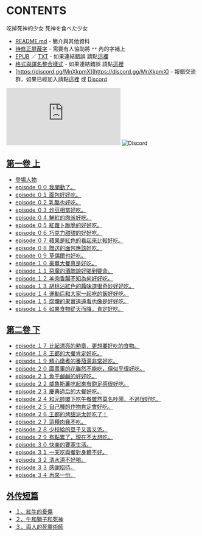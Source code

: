 # CONTENTS

吃掉死神的少女
死神を食べた少女


- [README.md](README.md) - 簡介與其他資料
- [待修正屏蔽字](%E5%BE%85%E4%BF%AE%E6%AD%A3%E5%B1%8F%E8%94%BD%E5%AD%97.md) - 需要有人協助將 `**` 內的字補上
- [EPUB](https://gitlab.com/demonovel/epub-txt/blob/master/dmzj_out/%E5%90%83%E6%8E%89%E6%AD%BB%E7%A5%9E%E7%9A%84%E5%B0%91%E5%A5%B3.epub) ／ [TXT](https://gitlab.com/demonovel/epub-txt/blob/master/dmzj_out/out/%E5%90%83%E6%8E%89%E6%AD%BB%E7%A5%9E%E7%9A%84%E5%B0%91%E5%A5%B3.out.txt) - 如果連結錯誤 請點[這裡](https://gitlab.com/demonovel/epub-txt/tree/master)
- [格式與譯名整合樣式](https://github.com/bluelovers/node-novel/blob/master/lib/locales/%E5%90%83%E6%8E%89%E6%AD%BB%E7%A5%9E%E7%9A%84%E5%B0%91%E5%A5%B3.ts) - 如果連結錯誤 請點[這裡](https://github.com/bluelovers/node-novel/tree/master/lib/locales)
- [https://discord.gg/MnXkpmX](https://discord.gg/MnXkpmX) - 報錯交流群，如果已經加入請點[這裡](https://discordapp.com/channels/467794087769014273/467794088285175809) 或 [Discord](https://discordapp.com/channels/@me)


![導航目錄](https://chart.apis.google.com/chart?cht=qr&chs=150x150&chl=https://gitee.com/bluelovers/novel/blob/master/dmzj_out/吃掉死神的少女/導航目錄.md)  ![Discord](https://chart.apis.google.com/chart?cht=qr&chs=150x150&chl=https://discord.gg/MnXkpmX)




## [第一卷 上](00000_%E7%AC%AC%E4%B8%80%E5%8D%B7%20%E4%B8%8A)

- [登場人物](00000_%E7%AC%AC%E4%B8%80%E5%8D%B7%20%E4%B8%8A/00010_%E7%99%BB%E5%A0%B4%E4%BA%BA%E7%89%A9.txt)
- [episode ００ 我開動了。](00000_%E7%AC%AC%E4%B8%80%E5%8D%B7%20%E4%B8%8A/00020_episode%20%EF%BC%90%EF%BC%90%20%E6%88%91%E9%96%8B%E5%8B%95%E4%BA%86%E3%80%82.txt)
- [episode ０１ 面包好好吃。](00000_%E7%AC%AC%E4%B8%80%E5%8D%B7%20%E4%B8%8A/00030_episode%20%EF%BC%90%EF%BC%91%20%E9%9D%A2%E5%8C%85%E5%A5%BD%E5%A5%BD%E5%90%83%E3%80%82.txt)
- [episode ０２ 乳酪也好吃。](00000_%E7%AC%AC%E4%B8%80%E5%8D%B7%20%E4%B8%8A/00040_episode%20%EF%BC%90%EF%BC%92%20%E4%B9%B3%E9%85%AA%E4%B9%9F%E5%A5%BD%E5%90%83%E3%80%82.txt)
- [episode ０３ 炒豆相當好吃。](00000_%E7%AC%AC%E4%B8%80%E5%8D%B7%20%E4%B8%8A/00050_episode%20%EF%BC%90%EF%BC%93%20%E7%82%92%E8%B1%86%E7%9B%B8%E7%95%B6%E5%A5%BD%E5%90%83%E3%80%82.txt)
- [episode ０４ 鮮紅的肉派好吃。](00000_%E7%AC%AC%E4%B8%80%E5%8D%B7%20%E4%B8%8A/00060_episode%20%EF%BC%90%EF%BC%94%20%E9%AE%AE%E7%B4%85%E7%9A%84%E8%82%89%E6%B4%BE%E5%A5%BD%E5%90%83%E3%80%82.txt)
- [episode ０５ 紅蘿卜脆脆的好好吃。](00000_%E7%AC%AC%E4%B8%80%E5%8D%B7%20%E4%B8%8A/00070_episode%20%EF%BC%90%EF%BC%95%20%E7%B4%85%E8%98%BF%E5%8D%9C%E8%84%86%E8%84%86%E7%9A%84%E5%A5%BD%E5%A5%BD%E5%90%83%E3%80%82.txt)
- [episode ０６ 巧克力甜甜的好好吃。](00000_%E7%AC%AC%E4%B8%80%E5%8D%B7%20%E4%B8%8A/00080_episode%20%EF%BC%90%EF%BC%96%20%E5%B7%A7%E5%85%8B%E5%8A%9B%E7%94%9C%E7%94%9C%E7%9A%84%E5%A5%BD%E5%A5%BD%E5%90%83%E3%80%82.txt)
- [episode ０７ 蘋果是紅色的看起來比較好吃。](00000_%E7%AC%AC%E4%B8%80%E5%8D%B7%20%E4%B8%8A/00090_episode%20%EF%BC%90%EF%BC%97%20%E8%98%8B%E6%9E%9C%E6%98%AF%E7%B4%85%E8%89%B2%E7%9A%84%E7%9C%8B%E8%B5%B7%E4%BE%86%E6%AF%94%E8%BC%83%E5%A5%BD%E5%90%83%E3%80%82.txt)
- [episode ０８ 贈送的面包應該好吃。](00000_%E7%AC%AC%E4%B8%80%E5%8D%B7%20%E4%B8%8A/00100_episode%20%EF%BC%90%EF%BC%98%20%E8%B4%88%E9%80%81%E7%9A%84%E9%9D%A2%E5%8C%85%E6%87%89%E8%A9%B2%E5%A5%BD%E5%90%83%E3%80%82.txt)
- [episode ０９ 草偶爾也好吃。](00000_%E7%AC%AC%E4%B8%80%E5%8D%B7%20%E4%B8%8A/00110_episode%20%EF%BC%90%EF%BC%99%20%E8%8D%89%E5%81%B6%E7%88%BE%E4%B9%9F%E5%A5%BD%E5%90%83%E3%80%82.txt)
- [episode １０ 豪華大餐真是好吃。](00000_%E7%AC%AC%E4%B8%80%E5%8D%B7%20%E4%B8%8A/00120_episode%20%EF%BC%91%EF%BC%90%20%E8%B1%AA%E8%8F%AF%E5%A4%A7%E9%A4%90%E7%9C%9F%E6%98%AF%E5%A5%BD%E5%90%83%E3%80%82.txt)
- [episode １１ 惡魔的酒聴說好喝到要命。](00000_%E7%AC%AC%E4%B8%80%E5%8D%B7%20%E4%B8%8A/00130_episode%20%EF%BC%91%EF%BC%91%20%E6%83%A1%E9%AD%94%E7%9A%84%E9%85%92%E8%81%B4%E8%AA%AA%E5%A5%BD%E5%96%9D%E5%88%B0%E8%A6%81%E5%91%BD%E3%80%82.txt)
- [episode １２ 羊肉香腸不知為何好好吃。](00000_%E7%AC%AC%E4%B8%80%E5%8D%B7%20%E4%B8%8A/00140_episode%20%EF%BC%91%EF%BC%92%20%E7%BE%8A%E8%82%89%E9%A6%99%E8%85%B8%E4%B8%8D%E7%9F%A5%E7%82%BA%E4%BD%95%E5%A5%BD%E5%A5%BD%E5%90%83%E3%80%82.txt)
- [episode １３ 胡桃沾紅色的醬味道很奇妙好好吃。](00000_%E7%AC%AC%E4%B8%80%E5%8D%B7%20%E4%B8%8A/00150_episode%20%EF%BC%91%EF%BC%93%20%E8%83%A1%E6%A1%83%E6%B2%BE%E7%B4%85%E8%89%B2%E7%9A%84%E9%86%AC%E5%91%B3%E9%81%93%E5%BE%88%E5%A5%87%E5%A6%99%E5%A5%BD%E5%A5%BD%E5%90%83%E3%80%82.txt)
- [episode １４ 運動后和大家一起吃的飯好好吃。](00000_%E7%AC%AC%E4%B8%80%E5%8D%B7%20%E4%B8%8A/00160_episode%20%EF%BC%91%EF%BC%94%20%E9%81%8B%E5%8B%95%E5%90%8E%E5%92%8C%E5%A4%A7%E5%AE%B6%E4%B8%80%E8%B5%B7%E5%90%83%E7%9A%84%E9%A3%AF%E5%A5%BD%E5%A5%BD%E5%90%83%E3%80%82.txt)
- [episode １５ 腐爛的果實遠遠看也像是好好吃。](00000_%E7%AC%AC%E4%B8%80%E5%8D%B7%20%E4%B8%8A/00170_episode%20%EF%BC%91%EF%BC%95%20%E8%85%90%E7%88%9B%E7%9A%84%E6%9E%9C%E5%AF%A6%E9%81%A0%E9%81%A0%E7%9C%8B%E4%B9%9F%E5%83%8F%E6%98%AF%E5%A5%BD%E5%A5%BD%E5%90%83%E3%80%82.txt)
- [episode １６ 如果食物從天而降，肯定好吃。](00000_%E7%AC%AC%E4%B8%80%E5%8D%B7%20%E4%B8%8A/00180_episode%20%EF%BC%91%EF%BC%96%20%E5%A6%82%E6%9E%9C%E9%A3%9F%E7%89%A9%E5%BE%9E%E5%A4%A9%E8%80%8C%E9%99%8D%EF%BC%8C%E8%82%AF%E5%AE%9A%E5%A5%BD%E5%90%83%E3%80%82.txt)


## [第二卷 下](00010_%E7%AC%AC%E4%BA%8C%E5%8D%B7%20%E4%B8%8B)

- [episode １７ 比起漂亮的勲章，更想要好吃的食物。](00010_%E7%AC%AC%E4%BA%8C%E5%8D%B7%20%E4%B8%8B/episode%20%EF%BC%91%EF%BC%97%20%E6%AF%94%E8%B5%B7%E6%BC%82%E4%BA%AE%E7%9A%84%E5%8B%B2%E7%AB%A0%EF%BC%8C%E6%9B%B4%E6%83%B3%E8%A6%81%E5%A5%BD%E5%90%83%E7%9A%84%E9%A3%9F%E7%89%A9%E3%80%82.txt)
- [episode １８ 王都的大餐肯定好吃。](00010_%E7%AC%AC%E4%BA%8C%E5%8D%B7%20%E4%B8%8B/episode%20%EF%BC%91%EF%BC%98%20%E7%8E%8B%E9%83%BD%E7%9A%84%E5%A4%A7%E9%A4%90%E8%82%AF%E5%AE%9A%E5%A5%BD%E5%90%83%E3%80%82.txt)
- [episode １９ 精心燉煮的番茄湯非常好吃。](00010_%E7%AC%AC%E4%BA%8C%E5%8D%B7%20%E4%B8%8B/episode%20%EF%BC%91%EF%BC%99%20%E7%B2%BE%E5%BF%83%E7%87%89%E7%85%AE%E7%9A%84%E7%95%AA%E8%8C%84%E6%B9%AF%E9%9D%9E%E5%B8%B8%E5%A5%BD%E5%90%83%E3%80%82.txt)
- [episode ２０ 圖畫里的花雖然不能吃，但似乎很好吃。](00010_%E7%AC%AC%E4%BA%8C%E5%8D%B7%20%E4%B8%8B/episode%20%EF%BC%92%EF%BC%90%20%E5%9C%96%E7%95%AB%E9%87%8C%E7%9A%84%E8%8A%B1%E9%9B%96%E7%84%B6%E4%B8%8D%E8%83%BD%E5%90%83%EF%BC%8C%E4%BD%86%E4%BC%BC%E4%B9%8E%E5%BE%88%E5%A5%BD%E5%90%83%E3%80%82.txt)
- [episode ２１ 魚干鹹鹹的好好吃。](00010_%E7%AC%AC%E4%BA%8C%E5%8D%B7%20%E4%B8%8B/episode%20%EF%BC%92%EF%BC%91%20%E9%AD%9A%E5%B9%B2%E9%B9%B9%E9%B9%B9%E7%9A%84%E5%A5%BD%E5%A5%BD%E5%90%83%E3%80%82.txt)
- [episode ２２ 威魯斯薯吃起來有飽足感很好吃。](00010_%E7%AC%AC%E4%BA%8C%E5%8D%B7%20%E4%B8%8B/episode%20%EF%BC%92%EF%BC%92%20%E5%A8%81%E9%AD%AF%E6%96%AF%E8%96%AF%E5%90%83%E8%B5%B7%E4%BE%86%E6%9C%89%E9%A3%BD%E8%B6%B3%E6%84%9F%E5%BE%88%E5%A5%BD%E5%90%83%E3%80%82.txt)
- [episode ２３ 慶典過后的大餐好吃。](00010_%E7%AC%AC%E4%BA%8C%E5%8D%B7%20%E4%B8%8B/episode%20%EF%BC%92%EF%BC%93%20%E6%85%B6%E5%85%B8%E9%81%8E%E5%90%8E%E7%9A%84%E5%A4%A7%E9%A4%90%E5%A5%BD%E5%90%83%E3%80%82.txt)
- [episode ２４ 和元帥閣下吃午餐雖然莫名吵鬧，不過很好吃。](00010_%E7%AC%AC%E4%BA%8C%E5%8D%B7%20%E4%B8%8B/episode%20%EF%BC%92%EF%BC%94%20%E5%92%8C%E5%85%83%E5%B8%A5%E9%96%A3%E4%B8%8B%E5%90%83%E5%8D%88%E9%A4%90%E9%9B%96%E7%84%B6%E8%8E%AB%E5%90%8D%E5%90%B5%E9%AC%A7%EF%BC%8C%E4%B8%8D%E9%81%8E%E5%BE%88%E5%A5%BD%E5%90%83%E3%80%82.txt)
- [episode ２５ 自己種的作物肯定會好吃。](00010_%E7%AC%AC%E4%BA%8C%E5%8D%B7%20%E4%B8%8B/episode%20%EF%BC%92%EF%BC%95%20%E8%87%AA%E5%B7%B1%E7%A8%AE%E7%9A%84%E4%BD%9C%E7%89%A9%E8%82%AF%E5%AE%9A%E6%9C%83%E5%A5%BD%E5%90%83%E3%80%82.txt)
- [episode ２６ 王都的烤甜派太好吃了！](00010_%E7%AC%AC%E4%BA%8C%E5%8D%B7%20%E4%B8%8B/episode%20%EF%BC%92%EF%BC%96%20%E7%8E%8B%E9%83%BD%E7%9A%84%E7%83%A4%E7%94%9C%E6%B4%BE%E5%A4%AA%E5%A5%BD%E5%90%83%E4%BA%86%EF%BC%81.txt)
- [episode ２７ 這種肉我不吃。](00010_%E7%AC%AC%E4%BA%8C%E5%8D%B7%20%E4%B8%8B/episode%20%EF%BC%92%EF%BC%97%20%E9%80%99%E7%A8%AE%E8%82%89%E6%88%91%E4%B8%8D%E5%90%83%E3%80%82.txt)
- [episode ２８ 少校給的豆子又苦又渋。](00010_%E7%AC%AC%E4%BA%8C%E5%8D%B7%20%E4%B8%8B/episode%20%EF%BC%92%EF%BC%98%20%E5%B0%91%E6%A0%A1%E7%B5%A6%E7%9A%84%E8%B1%86%E5%AD%90%E5%8F%88%E8%8B%A6%E5%8F%88%E6%B8%8B%E3%80%82.txt)
- [episode ２９ 有點累了，現在不太想吃。](00010_%E7%AC%AC%E4%BA%8C%E5%8D%B7%20%E4%B8%8B/episode%20%EF%BC%92%EF%BC%99%20%E6%9C%89%E9%BB%9E%E7%B4%AF%E4%BA%86%EF%BC%8C%E7%8F%BE%E5%9C%A8%E4%B8%8D%E5%A4%AA%E6%83%B3%E5%90%83%E3%80%82.txt)
- [episode ３０ 快楽的要塞生活。](00010_%E7%AC%AC%E4%BA%8C%E5%8D%B7%20%E4%B8%8B/episode%20%EF%BC%93%EF%BC%90%20%E5%BF%AB%E6%A5%BD%E7%9A%84%E8%A6%81%E5%A1%9E%E7%94%9F%E6%B4%BB%E3%80%82.txt)
- [episode ３１ 一天吃両餐對身體不好。](00010_%E7%AC%AC%E4%BA%8C%E5%8D%B7%20%E4%B8%8B/episode%20%EF%BC%93%EF%BC%91%20%E4%B8%80%E5%A4%A9%E5%90%83%E4%B8%A1%E9%A4%90%E5%B0%8D%E8%BA%AB%E9%AB%94%E4%B8%8D%E5%A5%BD%E3%80%82.txt)
- [episode ３２ 清水湯不好喝。](00010_%E7%AC%AC%E4%BA%8C%E5%8D%B7%20%E4%B8%8B/episode%20%EF%BC%93%EF%BC%92%20%E6%B8%85%E6%B0%B4%E6%B9%AF%E4%B8%8D%E5%A5%BD%E5%96%9D%E3%80%82.txt)
- [episode ３３ 感謝招待。](00010_%E7%AC%AC%E4%BA%8C%E5%8D%B7%20%E4%B8%8B/episode%20%EF%BC%93%EF%BC%93%20%E6%84%9F%E8%AC%9D%E6%8B%9B%E5%BE%85%E3%80%82.txt)
- [episode ３４ 再來一份。](00010_%E7%AC%AC%E4%BA%8C%E5%8D%B7%20%E4%B8%8B/episode%20%EF%BC%93%EF%BC%94%20%E5%86%8D%E4%BE%86%E4%B8%80%E4%BB%BD%E3%80%82.txt)


## [外传短篇](00020_%E5%A4%96%E4%BC%A0%E7%9F%AD%E7%AF%87)

- [１、紅牛的憂傷](00020_%E5%A4%96%E4%BC%A0%E7%9F%AD%E7%AF%87/%EF%BC%91%E3%80%81%E7%B4%85%E7%89%9B%E7%9A%84%E6%86%82%E5%82%B7.txt)
- [２、牛和獅子和死神](00020_%E5%A4%96%E4%BC%A0%E7%9F%AD%E7%AF%87/%EF%BC%92%E3%80%81%E7%89%9B%E5%92%8C%E7%8D%85%E5%AD%90%E5%92%8C%E6%AD%BB%E7%A5%9E.txt)
- [３、両人的死靈術師](00020_%E5%A4%96%E4%BC%A0%E7%9F%AD%E7%AF%87/%EF%BC%93%E3%80%81%E4%B8%A1%E4%BA%BA%E7%9A%84%E6%AD%BB%E9%9D%88%E8%A1%93%E5%B8%AB.txt)


